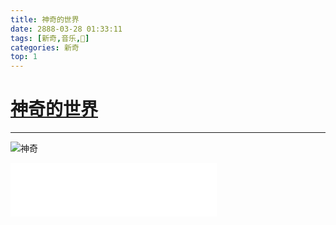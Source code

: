 ```yaml
---
title: 神奇的世界
date: 2888-03-28 01:33:11
tags: [新奇,音乐,🎵]
categories: 新奇
top: 1
---
```


# [神奇的世界][2]
- - -

![神奇][1]
<!-- [![alt text](http://path/to/img.jpg "title")](你的链接地址) -->
<iframe frameborder="no" border="0" marginwidth="0" marginheight="0" width=330 height=86 src="//music.163.com/outchain/player?type=2&id=28285910&auto=1&height=66"></iframe>

<!-- {% dplayer "url=http://devtest.qiniudn.com/若能绽放光芒.mp4" "api=http://dplayer.daoapp.io" "pic=http://devtest.qiniudn.com/若能绽放光芒.png" "id=9E2E3368B56CDBB4" "loop=yes" "theme=#FADFA3" "autoplay=false" "token=tokendemo" %} -->


[1]: http://upload-images.jianshu.io/upload_images/1736256-c0db86d5f7d8c68f.png?imageMogr2/auto-orient/strip%7CimageView2/2/w/1240 "神奇的世界"
[2]: http://chuangzaoshi.com/